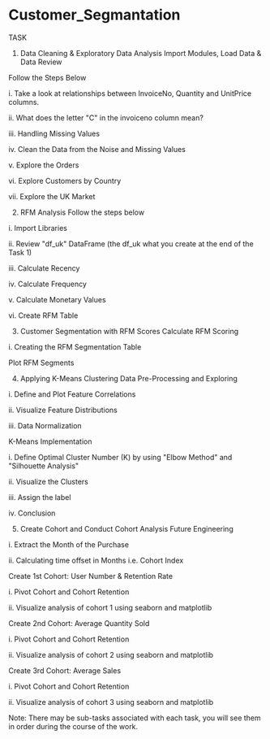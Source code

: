 # Customer_Segmantation

TASK

  1. Data Cleaning & Exploratory Data Analysis
Import Modules, Load Data & Data Review

Follow the Steps Below

i. Take a look at relationships between InvoiceNo, Quantity and UnitPrice columns.

ii. What does the letter "C" in the invoiceno column mean?

iii. Handling Missing Values

iv. Clean the Data from the Noise and Missing Values

v. Explore the Orders

vi. Explore Customers by Country

vii. Explore the UK Market

 2. RFM Analysis
Follow the steps below

i. Import Libraries

ii. Review "df_uk" DataFrame (the df_uk what you create at the end of the Task 1)

iii. Calculate Recency

iv. Calculate Frequency

v. Calculate Monetary Values

vi. Create RFM Table

 3. Customer Segmentation with RFM Scores
Calculate RFM Scoring

i. Creating the RFM Segmentation Table

Plot RFM Segments

 4. Applying K-Means Clustering
Data Pre-Processing and Exploring

i. Define and Plot Feature Correlations

ii. Visualize Feature Distributions

iii. Data Normalization

K-Means Implementation

i. Define Optimal Cluster Number (K) by using "Elbow Method" and "Silhouette Analysis"

ii. Visualize the Clusters

iii. Assign the label

iv. Conclusion

 5. Create Cohort and Conduct Cohort Analysis
Future Engineering

i. Extract the Month of the Purchase

ii. Calculating time offset in Months i.e. Cohort Index

Create 1st Cohort: User Number & Retention Rate

i. Pivot Cohort and Cohort Retention

ii. Visualize analysis of cohort 1 using seaborn and matplotlib

Create 2nd Cohort: Average Quantity Sold

i. Pivot Cohort and Cohort Retention

ii. Visualize analysis of cohort 2 using seaborn and matplotlib

Create 3rd Cohort: Average Sales

i. Pivot Cohort and Cohort Retention

ii. Visualize analysis of cohort 3 using seaborn and matplotlib

Note: There may be sub-tasks associated with each task, you will see them in order during the course of the work.
